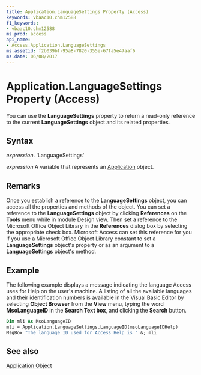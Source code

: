 ```yaml
---
title: Application.LanguageSettings Property (Access)
keywords: vbaac10.chm12588
f1_keywords:
- vbaac10.chm12588
ms.prod: access
api_name:
- Access.Application.LanguageSettings
ms.assetid: f2b039bf-95a8-7820-355e-67fa5e47aaf6
ms.date: 06/08/2017
---
```



# Application.LanguageSettings Property (Access)

You can use the  **LanguageSettings** property to return a read-only reference to the current **LanguageSettings** object and its related properties.


## Syntax

 _expression_. 'LanguageSettings'

 _expression_ A variable that represents an [Application](./Access.Application.md) object.


## Remarks

Once you establish a reference to the  **LanguageSettings** object, you can access all the properties and methods of the object. You can set a reference to the **LanguageSettings** object by clicking **References** on the **Tools** menu while in module Design view. Then set a reference to the Microsoft Office Object Library in the **References** dialog box by selecting the appropriate check box. Microsoft Access can set this reference for you if you use a Microsoft Office Object Library constant to set a **LanguageSettings** object's property or as an argument to a **LanguageSettings** object's method.


## Example

The following example displays a message indicating the language Access uses for Help on the user's machine. A listing of all the available languages and their identification numbers is available in the Visual Basic Editor by selecting  **Object Browser** from the **View** menu, typing the word **MsoLanguageID** in the **Search Text box**, and clicking the **Search** button.


```vb
Dim mli As MsoLanguageID 
mli = Application.LanguageSettings.LanguageID(msoLanguageIDHelp) 
MsgBox "The language ID used for Access Help is " &; mli
```


## See also


[Application Object](Access.Application.md)

